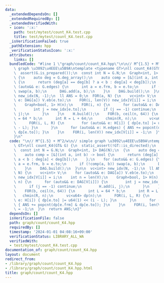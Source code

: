 ```yaml
---
data:
  _extendedDependsOn: []
  _extendedRequiredBy: []
  _extendedVerifiedWith:
  - icon: ':x:'
    path: test/mytest/count_K4.test.cpp
    title: test/mytest/count_K4.test.cpp
  _isVerificationFailed: true
  _pathExtension: hpp
  _verificationStatusIcon: ':x:'
  attributes:
    links: []
  bundledCode: "#line 1 \"graph/count/count_K4.hpp\"\n\n// M^{1.5} + M^2/w\n// simple\
    \ graph \u3092\u4EEE\u5B9A\ntemplate <typename GT>\nll count_K4(GT& G) {\n  static_assert(!GT::is_directed);\n\
    \  assert(G.is_prepared());\n  const int N = G.N;\n  Graph<int, 1> DAG(N);\n \
    \ {\n    auto deg = G.deg_array();\n    auto comp = [&](int a, int b) -> bool\
    \ {\n      return (deg[a] == deg[b] ? a < b : deg[a] < deg[b]);\n    };\n    for\
    \ (auto&& e: G.edges) {\n      int a = e.frm, b = e.to;\n      if (!comp(a, b))\
    \ swap(a, b);\n      DAG.add(a, b);\n    }\n    DAG.build();\n  }\n\n  vc<int>\
    \ new_idx(N, -1);\n  ll ANS = 0;\n  FOR(a, N) {\n    vc<int> V;\n    for (auto&&\
    \ e: DAG[a]) V.eb(e.to);\n    FOR(i, len(V)) new_idx[V[i]] = i;\n    int n = len(V);\n\
    \    Graph<bool, 1> H(n);\n    FOR(i, n) {\n      for (auto&& e: DAG[V[i]]) {\n\
    \        int j = new_idx[e.to];\n        if (j == -1) continue;\n        H.add(i,\
    \ j);\n      }\n    }\n    H.build();\n    FOR(b, ceil(n, 64)) {\n      int L\
    \ = 64 * b;\n      int R = L + 64;\n      chmin(R, n);\n      vc<u64> dp(n);\n\
    \      FOR(i, L, R) {\n        for (auto&& e: H[i]) { dp[e.to] |= u64(1) << (i\
    \ - L); }\n      }\n      for (auto&& e: H.edges) { ANS += popcnt(dp[e.frm] &\
    \ dp[e.to]); }\n    }\n    FOR(i, len(V)) new_idx[V[i]] = -1;\n  }\n  return ANS;\n\
    }\n"
  code: "\n// M^{1.5} + M^2/w\n// simple graph \u3092\u4EEE\u5B9A\ntemplate <typename\
    \ GT>\nll count_K4(GT& G) {\n  static_assert(!GT::is_directed);\n  assert(G.is_prepared());\n\
    \  const int N = G.N;\n  Graph<int, 1> DAG(N);\n  {\n    auto deg = G.deg_array();\n\
    \    auto comp = [&](int a, int b) -> bool {\n      return (deg[a] == deg[b] ?\
    \ a < b : deg[a] < deg[b]);\n    };\n    for (auto&& e: G.edges) {\n      int\
    \ a = e.frm, b = e.to;\n      if (!comp(a, b)) swap(a, b);\n      DAG.add(a, b);\n\
    \    }\n    DAG.build();\n  }\n\n  vc<int> new_idx(N, -1);\n  ll ANS = 0;\n  FOR(a,\
    \ N) {\n    vc<int> V;\n    for (auto&& e: DAG[a]) V.eb(e.to);\n    FOR(i, len(V))\
    \ new_idx[V[i]] = i;\n    int n = len(V);\n    Graph<bool, 1> H(n);\n    FOR(i,\
    \ n) {\n      for (auto&& e: DAG[V[i]]) {\n        int j = new_idx[e.to];\n  \
    \      if (j == -1) continue;\n        H.add(i, j);\n      }\n    }\n    H.build();\n\
    \    FOR(b, ceil(n, 64)) {\n      int L = 64 * b;\n      int R = L + 64;\n   \
    \   chmin(R, n);\n      vc<u64> dp(n);\n      FOR(i, L, R) {\n        for (auto&&\
    \ e: H[i]) { dp[e.to] |= u64(1) << (i - L); }\n      }\n      for (auto&& e: H.edges)\
    \ { ANS += popcnt(dp[e.frm] & dp[e.to]); }\n    }\n    FOR(i, len(V)) new_idx[V[i]]\
    \ = -1;\n  }\n  return ANS;\n}"
  dependsOn: []
  isVerificationFile: false
  path: graph/count/count_K4.hpp
  requiredBy: []
  timestamp: '2024-01-01 04:08:16+09:00'
  verificationStatus: LIBRARY_ALL_WA
  verifiedWith:
  - test/mytest/count_K4.test.cpp
documentation_of: graph/count/count_K4.hpp
layout: document
redirect_from:
- /library/graph/count/count_K4.hpp
- /library/graph/count/count_K4.hpp.html
title: graph/count/count_K4.hpp
---
```

